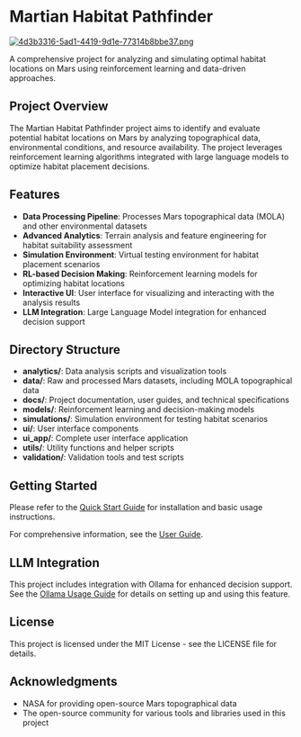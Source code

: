 # Martian Habitat Pathfinder
[![4d3b3316-5ad1-4419-9d1e-77314b8bbe37.png](https://i.postimg.cc/TY19MH02/4d3b3316-5ad1-4419-9d1e-77314b8bbe37.png)](https://postimg.cc/tY0PFk88)

A comprehensive project for analyzing and simulating optimal habitat locations on Mars using reinforcement learning and data-driven approaches.

## Project Overview

The Martian Habitat Pathfinder project aims to identify and evaluate potential habitat locations on Mars by analyzing topographical data, environmental conditions, and resource availability. The project leverages reinforcement learning algorithms integrated with large language models to optimize habitat placement decisions.

## Features

- **Data Processing Pipeline**: Processes Mars topographical data (MOLA) and other environmental datasets
- **Advanced Analytics**: Terrain analysis and feature engineering for habitat suitability assessment
- **Simulation Environment**: Virtual testing environment for habitat placement scenarios
- **RL-based Decision Making**: Reinforcement learning models for optimizing habitat locations
- **Interactive UI**: User interface for visualizing and interacting with the analysis results
- **LLM Integration**: Large Language Model integration for enhanced decision support

## Directory Structure

- **analytics/**: Data analysis scripts and visualization tools
- **data/**: Raw and processed Mars datasets, including MOLA topographical data
- **docs/**: Project documentation, user guides, and technical specifications
- **models/**: Reinforcement learning and decision-making models
- **simulations/**: Simulation environment for testing habitat scenarios
- **ui/**: User interface components
- **ui_app/**: Complete user interface application
- **utils/**: Utility functions and helper scripts
- **validation/**: Validation tools and test scripts

## Getting Started

Please refer to the [Quick Start Guide](docs/quick_start.md) for installation and basic usage instructions.

For comprehensive information, see the [User Guide](docs/comprehensive_user_guide.md).

## LLM Integration

This project includes integration with Ollama for enhanced decision support. See the [Ollama Usage Guide](docs/ollama_usage_guide.md) for details on setting up and using this feature.

## License

This project is licensed under the MIT License - see the LICENSE file for details.

## Acknowledgments

- NASA for providing open-source Mars topographical data
- The open-source community for various tools and libraries used in this project
